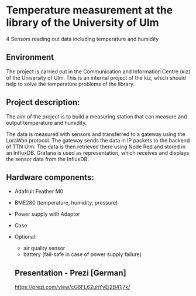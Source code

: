 # Temperature measurement at the library of the University of Ulm
4 Sensors reading out data including temperature and humidity

## Environment
The project is carried out in the Communication and Information Centre (kiz) of the University of Ulm. This is an internal project of the kiz, which should help to solve the temperature problems of the library.

## Project description:
The aim of the project is to build a measuring station that can measure and output temperature and humidity.

The data is measured with sensors and transferred to a gateway using the LoraWan protocol. The gateway sends the data in IP packets to the backend of TTN Ulm.
The data is then retrieved there using Node Red and stored in an InfluxDB. 
Grafana is used as representation, which receives and displays the sensor data from the InfluxDB.

## Hardware components:
- Adafruit Feather M0
- BME280 (temperature, humidity, pressure)
- Power supply with Adaptor
- Case
- Optional:
  - air quality sensor
  - battery (fail-safe in case of power supply failure)

  ## Presentation - Prezi [German]

  https://prezi.com/view/cG6FL62uhYvEj2B41j7k/

